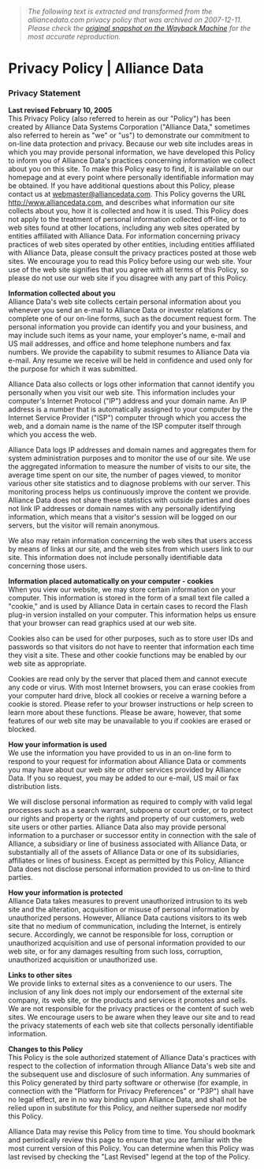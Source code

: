 > *The following text is extracted and transformed from the alliancedata.com privacy policy that was archived on 2007-12-11. Please check the [original snapshot on the Wayback Machine](https://web.archive.org/web/20071211220202id_/http%3A//www.alliancedata.com/ourprivacypolicy.html) for the most accurate reproduction.*

# Privacy Policy | Alliance Data

### Privacy Statement

**Last revised February 10, 2005**  
This Privacy Policy (also referred to herein as our "Policy") has been created by Alliance Data Systems Corporation ("Alliance Data," sometimes also referred to herein as "we" or "us") to demonstrate our commitment to on-line data protection and privacy. Because our web site includes areas in which you may provide personal information, we have developed this Policy to inform you of Alliance Data's practices concerning information we collect about you on this site. To make this Policy easy to find, it is available on our homepage and at every point where personally identifiable information may be obtained. If you have additional questions about this Policy, please contact us at [webmaster@alliancedata.com](mailto:webmaster@alliancedata.com). This Policy governs the URL http://www.alliancedata.com, and describes what information our site collects about you, how it is collected and how it is used. This Policy does not apply to the treatment of personal information collected off-line, or to web sites found at other locations, including any web sites operated by entities affiliated with Alliance Data. For information concerning privacy practices of web sites operated by other entities, including entities affiliated with Alliance Data, please consult the privacy practices posted at those web sites. We encourage you to read this Policy before using our web site. Your use of the web site signifies that you agree with all terms of this Policy, so please do not use our web site if you disagree with any part of this Policy.

**Information collected about you**  
Alliance Data's web site collects certain personal information about you whenever you send an e-mail to Alliance Data or investor relations or complete one of our on-line forms, such as the document request form. The personal information you provide can identify you and your business, and may include such items as your name, your employer's name, e-mail and US mail addresses, and office and home telephone numbers and fax numbers. We provide the capability to submit resumes to Alliance Data via e-mail. Any resume we receive will be held in confidence and used only for the purpose for which it was submitted.

Alliance Data also collects or logs other information that cannot identify you personally when you visit our web site. This information includes your computer's Internet Protocol ("IP") address and your domain name. An IP address is a number that is automatically assigned to your computer by the Internet Service Provider ("ISP") computer through which you access the web, and a domain name is the name of the ISP computer itself through which you access the web.

Alliance Data logs IP addresses and domain names and aggregates them for system administration purposes and to monitor the use of our site. We use the aggregated information to measure the number of visits to our site, the average time spent on our site, the number of pages viewed, to monitor various other site statistics and to diagnose problems with our server. This monitoring process helps us continuously improve the content we provide. Alliance Data does not share these statistics with outside parties and does not link IP addresses or domain names with any personally identifying information, which means that a visitor's session will be logged on our servers, but the visitor will remain anonymous.

We also may retain information concerning the web sites that users access by means of links at our site, and the web sites from which users link to our site. This information does not include personally identifiable data concerning those users.

**Information placed automatically on your computer - cookies**  
When you view our website, we may store certain information on your computer. This information is stored in the form of a small text file called a "cookie," and is used by Alliance Data in certain cases to record the Flash plug-in version installed on your computer. This information helps us ensure that your browser can read graphics used at our web site.

Cookies also can be used for other purposes, such as to store user IDs and passwords so that visitors do not have to reenter that information each time they visit a site. These and other cookie functions may be enabled by our web site as appropriate.

Cookies are read only by the server that placed them and cannot execute any code or virus. With most Internet browsers, you can erase cookies from your computer hard drive, block all cookies or receive a warning before a cookie is stored. Please refer to your browser instructions or help screen to learn more about these functions. Please be aware, however, that some features of our web site may be unavailable to you if cookies are erased or blocked.

**How your information is used**  
We use the information you have provided to us in an on-line form to respond to your request for information about Alliance Data or comments you may have about our web site or other services provided by Alliance Data. If you so request, you may be added to our e-mail, US mail or fax distribution lists.

We will disclose personal information as required to comply with valid legal processes such as a search warrant, subpoena or court order, or to protect our rights and property or the rights and property of our customers, web site users or other parties. Alliance Data also may provide personal information to a purchaser or successor entity in connection with the sale of Alliance, a subsidiary or line of business associated with Alliance Data, or substantially all of the assets of Alliance Data or one of its subsidiaries, affiliates or lines of business. Except as permitted by this Policy, Alliance Data does not disclose personal information provided to us on-line to third parties.

**How your information is protected**  
Alliance Data takes measures to prevent unauthorized intrusion to its web site and the alteration, acquisition or misuse of personal information by unauthorized persons. However, Alliance Data cautions visitors to its web site that no medium of communication, including the Internet, is entirely secure. Accordingly, we cannot be responsible for loss, corruption or unauthorized acquisition and use of personal information provided to our web site, or for any damages resulting from such loss, corruption, unauthorized acquisition or unauthorized use.

**Links to other sites**  
We provide links to external sites as a convenience to our users. The inclusion of any link does not imply our endorsement of the external site company, its web site, or the products and services it promotes and sells. We are not responsible for the privacy practices or the content of such web sites. We encourage users to be aware when they leave our site and to read the privacy statements of each web site that collects personally identifiable information.

**Changes to this Policy**  
This Policy is the sole authorized statement of Alliance Data's practices with respect to the collection of information through Alliance Data's web site and the subsequent use and disclosure of such information. Any summaries of this Policy generated by third party software or otherwise (for example, in connection with the "Platform for Privacy Preferences" or "P3P") shall have no legal effect, are in no way binding upon Alliance Data, and shall not be relied upon in substitute for this Policy, and neither supersede nor modify this Policy.

Alliance Data may revise this Policy from time to time. You should bookmark and periodically review this page to ensure that you are familiar with the most current version of this Policy. You can determine when this Policy was last revised by checking the "Last Revised" legend at the top of the Policy.
